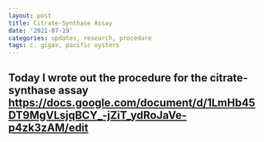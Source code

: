 ```yaml
---
layout: post
title: Citrate-Synthase Assay
date: '2021-07-19'
categories: updates, research, procedure
tags: c. gigas, pacific oysters
---
```


## Today I wrote out the procedure for the citrate-synthase assay https://docs.google.com/document/d/1LmHb45DT9MgVLsjqBCY_-jZiT_ydRoJaVe-p4zk3zAM/edit
